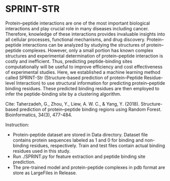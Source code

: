 # SPRINT-STR
Protein–peptide interactions are one of the most important biological interactions and play crucial role in many diseases including cancer. Therefore, knowledge of these interactions provides invaluable insights into all cellular processes, functional mechanisms, and drug discovery. Protein–peptide interactions can be analyzed by studying the structures of protein–peptide complexes. However, only a small portion has known complex structures and experimental determination of protein–peptide interaction is costly and inefficient. Thus, predicting peptide-binding sites computationally will be useful to improve efficiency and cost effectiveness of experimental studies. Here, we established a machine learning method called SPRINT-Str (Structure-based prediction of protein–Peptide Residue-level Interaction) to use structural information for predicting protein–peptide binding residues. These predicted binding residues are then employed to infer the peptide-binding site by a clustering algorithm.


Cite: Taherzadeh, G., Zhou, Y., Liew, A. W. C., & Yang, Y. (2018). Structure-based prediction of protein–peptide binding regions using Random Forest. Bioinformatics, 34(3), 477-484.

Instruction:

* Protein-peptide dataset are stored in Data directory. Dataset file contains protein sequences labeled as 1 and 0 for binding and non-binding residues, respectively. Train and test files contain actual binding residues used in this study.
* Run ./SPRINT.py for feature extraction and peptide binding site prediction.
* The pre-trained model and protein-peptide complexes in pdb format are store as LargeFiles in Release.
